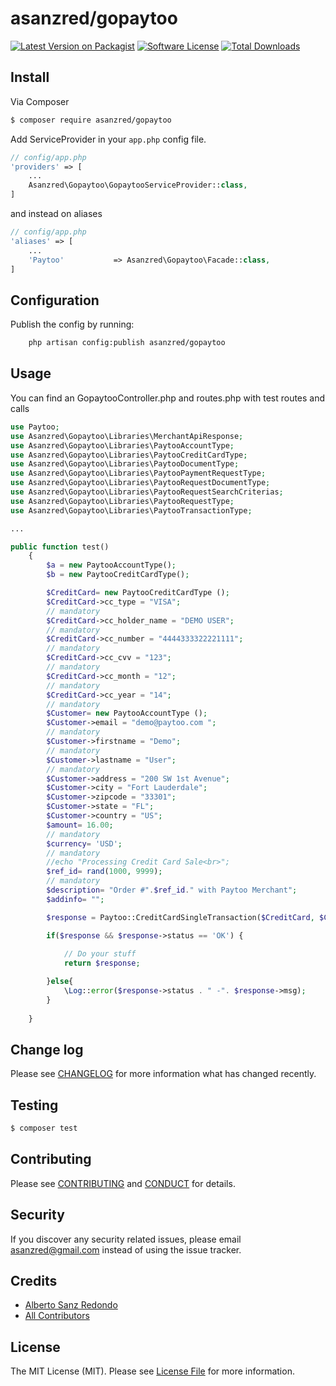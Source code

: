 # asanzred/gopaytoo

[![Latest Version on Packagist][ico-version]][link-packagist]
[![Software License][ico-license]](LICENSE.md)
[![Total Downloads][ico-downloads]][link-downloads]

## Install

Via Composer

``` bash
$ composer require asanzred/gopaytoo
```

Add ServiceProvider in your `app.php` config file.

```php
// config/app.php
'providers' => [
    ...
    Asanzred\Gopaytoo\GopaytooServiceProvider::class,
]
```

and instead on aliases

```php
// config/app.php
'aliases' => [
    ...
    'Paytoo'           => Asanzred\Gopaytoo\Facade::class,
]
```

## Configuration

Publish the config by running:

``` bash
    php artisan config:publish asanzred/gopaytoo
```

## Usage

You can find an GopaytooController.php and routes.php with test routes and calls

``` php
use Paytoo;
use Asanzred\Gopaytoo\Libraries\MerchantApiResponse;
use Asanzred\Gopaytoo\Libraries\PaytooAccountType;
use Asanzred\Gopaytoo\Libraries\PaytooCreditCardType;
use Asanzred\Gopaytoo\Libraries\PaytooDocumentType;
use Asanzred\Gopaytoo\Libraries\PaytooPaymentRequestType;
use Asanzred\Gopaytoo\Libraries\PaytooRequestDocumentType;
use Asanzred\Gopaytoo\Libraries\PaytooRequestSearchCriterias;
use Asanzred\Gopaytoo\Libraries\PaytooRequestType;
use Asanzred\Gopaytoo\Libraries\PaytooTransactionType;

...

public function test()
    {
        $a = new PaytooAccountType();
        $b = new PaytooCreditCardType();

        $CreditCard= new PaytooCreditCardType ();
        $CreditCard->cc_type = "VISA";
        // mandatory
        $CreditCard->cc_holder_name = "DEMO USER";
        // mandatory
        $CreditCard->cc_number = "4444333322221111";
        // mandatory
        $CreditCard->cc_cvv = "123";
        // mandatory
        $CreditCard->cc_month = "12";
        // mandatory
        $CreditCard->cc_year = "14";
        // mandatory
        $Customer= new PaytooAccountType ();
        $Customer->email = "demo@paytoo.com ";
        // mandatory
        $Customer->firstname = "Demo";
        // mandatory
        $Customer->lastname = "User";
        // mandatory
        $Customer->address = "200 SW 1st Avenue";
        $Customer->city = "Fort Lauderdale";
        $Customer->zipcode = "33301";
        $Customer->state = "FL";
        $Customer->country = "US";
        $amount= 16.00;
        // mandatory
        $currency= 'USD';
        // mandatory
        //echo "Processing Credit Card Sale<br>";
        $ref_id= rand(1000, 9999);
        // mandatory
        $description= "Order #".$ref_id." with Paytoo Merchant";
        $addinfo= "";

        $response = Paytoo::CreditCardSingleTransaction($CreditCard, $Customer, $amount, $currency, $ref_id, $description);

        if($response && $response->status == 'OK') {
            
            // Do your stuff
            return $response;

        }else{
            \Log::error($response->status . " -". $response->msg);
        }
        
    }


```

## Change log

Please see [CHANGELOG](CHANGELOG.md) for more information what has changed recently.

## Testing

``` bash
$ composer test
```

## Contributing

Please see [CONTRIBUTING](CONTRIBUTING.md) and [CONDUCT](CONDUCT.md) for details.

## Security

If you discover any security related issues, please email asanzred@gmail.com instead of using the issue tracker.

## Credits

- [Alberto Sanz Redondo][link-author]
- [All Contributors][link-contributors]

## License

The MIT License (MIT). Please see [License File](LICENSE.md) for more information.

[ico-version]: https://img.shields.io/packagist/v/asanzred/gopaytoo.svg?style=flat-square
[ico-license]: https://img.shields.io/badge/license-MIT-brightgreen.svg?style=flat-square
[ico-downloads]: https://img.shields.io/packagist/dt/asanzred/gopaytoo.svg?style=flat-square

[link-packagist]: https://packagist.org/packages/asanzred/gopaytoo
[link-downloads]: https://packagist.org/packages/asanzred/gopaytoo
[link-author]: https://github.com/asanzred
[link-contributors]: ../../contributors

